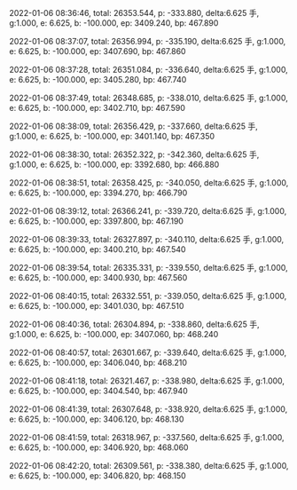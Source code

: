 2022-01-06 08:36:46, total: 26353.544, p: -333.880, delta:6.625 手, g:1.000, e: 6.625, b: -100.000, ep: 3409.240, bp: 467.890

2022-01-06 08:37:07, total: 26356.994, p: -335.190, delta:6.625 手, g:1.000, e: 6.625, b: -100.000, ep: 3407.690, bp: 467.860

2022-01-06 08:37:28, total: 26351.084, p: -336.640, delta:6.625 手, g:1.000, e: 6.625, b: -100.000, ep: 3405.280, bp: 467.740

2022-01-06 08:37:49, total: 26348.685, p: -338.010, delta:6.625 手, g:1.000, e: 6.625, b: -100.000, ep: 3402.710, bp: 467.590

2022-01-06 08:38:09, total: 26356.429, p: -337.660, delta:6.625 手, g:1.000, e: 6.625, b: -100.000, ep: 3401.140, bp: 467.350

2022-01-06 08:38:30, total: 26352.322, p: -342.360, delta:6.625 手, g:1.000, e: 6.625, b: -100.000, ep: 3392.680, bp: 466.880

2022-01-06 08:38:51, total: 26358.425, p: -340.050, delta:6.625 手, g:1.000, e: 6.625, b: -100.000, ep: 3394.270, bp: 466.790

2022-01-06 08:39:12, total: 26366.241, p: -339.720, delta:6.625 手, g:1.000, e: 6.625, b: -100.000, ep: 3397.800, bp: 467.190

2022-01-06 08:39:33, total: 26327.897, p: -340.110, delta:6.625 手, g:1.000, e: 6.625, b: -100.000, ep: 3400.210, bp: 467.540

2022-01-06 08:39:54, total: 26335.331, p: -339.550, delta:6.625 手, g:1.000, e: 6.625, b: -100.000, ep: 3400.930, bp: 467.560

2022-01-06 08:40:15, total: 26332.551, p: -339.050, delta:6.625 手, g:1.000, e: 6.625, b: -100.000, ep: 3401.030, bp: 467.510

2022-01-06 08:40:36, total: 26304.894, p: -338.860, delta:6.625 手, g:1.000, e: 6.625, b: -100.000, ep: 3407.060, bp: 468.240

2022-01-06 08:40:57, total: 26301.667, p: -339.640, delta:6.625 手, g:1.000, e: 6.625, b: -100.000, ep: 3406.040, bp: 468.210

2022-01-06 08:41:18, total: 26321.467, p: -338.980, delta:6.625 手, g:1.000, e: 6.625, b: -100.000, ep: 3404.540, bp: 467.940

2022-01-06 08:41:39, total: 26307.648, p: -338.920, delta:6.625 手, g:1.000, e: 6.625, b: -100.000, ep: 3406.120, bp: 468.130

2022-01-06 08:41:59, total: 26318.967, p: -337.560, delta:6.625 手, g:1.000, e: 6.625, b: -100.000, ep: 3406.920, bp: 468.060

2022-01-06 08:42:20, total: 26309.561, p: -338.380, delta:6.625 手, g:1.000, e: 6.625, b: -100.000, ep: 3406.820, bp: 468.150
